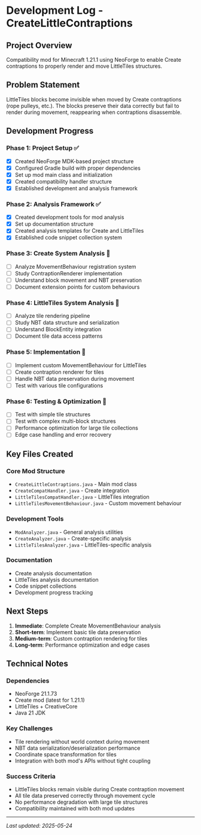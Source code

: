 # Development Log - CreateLittleContraptions

## Project Overview
Compatibility mod for Minecraft 1.21.1 using NeoForge to enable Create contraptions to properly render and move LittleTiles structures.

## Problem Statement
LittleTiles blocks become invisible when moved by Create contraptions (rope pulleys, etc.). The blocks preserve their data correctly but fail to render during movement, reappearing when contraptions disassemble.

## Development Progress

### Phase 1: Project Setup ✅
- [x] Created NeoForge MDK-based project structure
- [x] Configured Gradle build with proper dependencies
- [x] Set up mod main class and initialization
- [x] Created compatibility handler structure
- [x] Established development and analysis framework

### Phase 2: Analysis Framework ✅
- [x] Created development tools for mod analysis
- [x] Set up documentation structure
- [x] Created analysis templates for Create and LittleTiles
- [x] Established code snippet collection system

### Phase 3: Create System Analysis 🔄
- [ ] Analyze MovementBehaviour registration system
- [ ] Study ContraptionRenderer implementation
- [ ] Understand block movement and NBT preservation
- [ ] Document extension points for custom behaviours

### Phase 4: LittleTiles System Analysis 🔄
- [ ] Analyze tile rendering pipeline
- [ ] Study NBT data structure and serialization
- [ ] Understand BlockEntity integration
- [ ] Document tile data access patterns

### Phase 5: Implementation 🔄
- [ ] Implement custom MovementBehaviour for LittleTiles
- [ ] Create contraption renderer for tiles
- [ ] Handle NBT data preservation during movement
- [ ] Test with various tile configurations

### Phase 6: Testing & Optimization 🔄
- [ ] Test with simple tile structures
- [ ] Test with complex multi-block structures
- [ ] Performance optimization for large tile collections
- [ ] Edge case handling and error recovery

## Key Files Created

### Core Mod Structure
- `CreateLittleContraptions.java` - Main mod class
- `CreateCompatHandler.java` - Create integration
- `LittleTilesCompatHandler.java` - LittleTiles integration
- `LittleTilesMovementBehaviour.java` - Custom movement behaviour

### Development Tools
- `ModAnalyzer.java` - General analysis utilities
- `CreateAnalyzer.java` - Create-specific analysis
- `LittleTilesAnalyzer.java` - LittleTiles-specific analysis

### Documentation
- Create analysis documentation
- LittleTiles analysis documentation
- Code snippet collections
- Development progress tracking

## Next Steps

1. **Immediate**: Complete Create MovementBehaviour analysis
2. **Short-term**: Implement basic tile data preservation
3. **Medium-term**: Custom contraption rendering for tiles
4. **Long-term**: Performance optimization and edge cases

## Technical Notes

### Dependencies
- NeoForge 21.1.73
- Create mod (latest for 1.21.1)
- LittleTiles + CreativeCore
- Java 21 JDK

### Key Challenges
- Tile rendering without world context during movement
- NBT data serialization/deserialization performance
- Coordinate space transformation for tiles
- Integration with both mod's APIs without tight coupling

### Success Criteria
- LittleTiles blocks remain visible during Create contraption movement
- All tile data preserved correctly through movement cycle
- No performance degradation with large tile structures
- Compatibility maintained with both mod updates

---

*Last updated: 2025-05-24*
